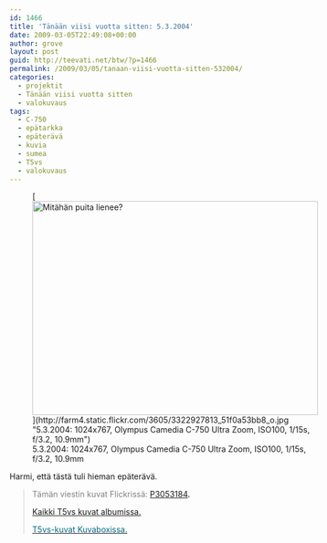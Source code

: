 ```yaml
---
id: 1466
title: 'Tänään viisi vuotta sitten: 5.3.2004'
date: 2009-03-05T22:49:08+00:00
author: grove
layout: post
guid: http://teevati.net/btw/?p=1466
permalink: /2009/03/05/tanaan-viisi-vuotta-sitten-532004/
categories:
  - projektit
  - Tänään viisi vuotta sitten
  - valokuvaus
tags:
  - C-750
  - epätarkka
  - epäterävä
  - kuvia
  - sumea
  - T5vs
  - valokuvaus
---
```

<figure style="width: 500px" class="wp-caption aligncenter">[<img class="                               " title="Mitähän puita lienee?" src="http://farm4.static.flickr.com/3605/3322927813_47590cc159.jpg" alt="Mitähän puita lienee?" width="500" height="375" />](http://farm4.static.flickr.com/3605/3322927813_51f0a53bb8_o.jpg "5.3.2004: 1024x767, Olympus Camedia C-750 Ultra Zoom, ISO100, 1/15s, f/3.2, 10.9mm")<figcaption class="wp-caption-text">5.3.2004: 1024x767, Olympus Camedia C-750 Ultra Zoom, ISO100, 1/15s, f/3.2, 10.9mm</figcaption></figure> 

Harmi, että tästä tuli hieman epäterävä.

> <span style="color: #808080;">Tämän viestin kuvat Flickrissä:</span> <span style="color: #006a80;"><span style="color: #000000;"><span style="color: #006a80;"><span style="color: #000000;"><span style="color: #006a80;"><span style="color: #000000;"><span style="color: #006a80;"><span style="color: #000000;"><a title="P3053184 on Flickr" href="http://www.flickr.com/photos/teevati/3322927813">P3053184</a>.</span></span></span></span></span></span></span></span>
> 
> [Kaikki T5vs kuvat albumissa.](/btw/flickr/album/72157607994204386/t5vs-all.html "BTW · T5vs-all")
> 
> [<span style="color: #006a80;">T5vs-kuvat Kuvaboxissa.</span>](http://www.kuvaboxi.fi/julkinen/29poj+taavetti-btw-t5vs.html "Kuvaboxi - BTW: T5vs (Taavetti)")